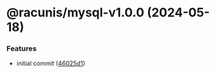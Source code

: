 # @racunis/mysql-v1.0.0 (2024-05-18)


### Features

* initial commit ([46025d1](https://github.com/mrcointreau/racunis/commit/46025d184aecdb2ba5d7be522edf6e6b43598038))
